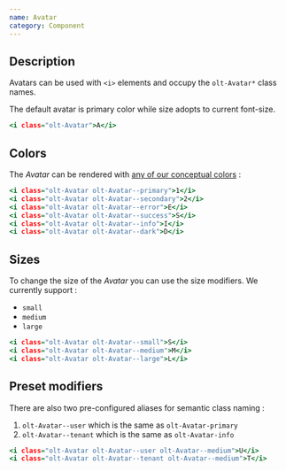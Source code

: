 ```yaml
---
name: Avatar
category: Component
---
```


## Description

Avatars can be used with `<i>` elements and occupy the `olt-Avatar*` class
names.

The default avatar is primary color while size adopts to current font-size.

```avatar.html
<i class="olt-Avatar">A</i>
```

## Colors

The *Avatar* can be rendered with 
[any of our conceptual colors](/#concepts-colors) :

```colors.html
<i class="olt-Avatar olt-Avatar--primary">1</i>
<i class="olt-Avatar olt-Avatar--secondary">2</i>
<i class="olt-Avatar olt-Avatar--error">E</i>
<i class="olt-Avatar olt-Avatar--success">S</i>
<i class="olt-Avatar olt-Avatar--info">I</i>
<i class="olt-Avatar olt-Avatar--dark">D</i>
```

## Sizes

To change the size of the *Avatar* you can use the size modifiers. We currently
support :

- `small`
- `medium`
- `large`

```sizes.html
<i class="olt-Avatar olt-Avatar--small">S</i>
<i class="olt-Avatar olt-Avatar--medium">M</i>
<i class="olt-Avatar olt-Avatar--large">L</i>
```

## Preset modifiers

There are also two pre-configured aliases for semantic class naming :

1. `olt-Avatar--user` which is the same as `olt-Avatar-primary`
2. `olt-Avatar--tenant` which is the same as `olt-Avatar-info`

```presets.html
<i class="olt-Avatar olt-Avatar--user olt-Avatar--medium">U</i>
<i class="olt-Avatar olt-Avatar--tenant olt-Avatar--medium">T</i>
```
